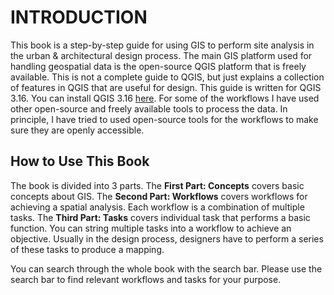 # INTRODUCTION
This book is a step-by-step guide for using GIS to perform site analysis in the urban & architectural design process. The main GIS platform used for handling geospatial data is the open-source QGIS platform that is freely available. This is not a complete guide to QGIS, but just explains a collection of features in QGIS that are useful for design. This guide is written for QGIS 3.16. You can install QGIS 3.16 <a href="https://www.qgis.org/en/site/" target="_blank">here</a>. For some of the workflows I have used other open-source and freely available tools to process the data. In principle, I have tried to used open-source tools for the workflows to make sure they are openly accessible.   

## How to Use This Book
The book is divided into 3 parts. The **First Part: Concepts** covers basic concepts about GIS. The **Second Part: Workflows** covers workflows for achieving a spatial analysis. Each workflow is a combination of multiple tasks. The **Third Part: Tasks** covers individual task that performs a basic function. You can string multiple tasks into a workflow to achieve an objective. Usually in the design process, designers have to perform a series of these tasks to produce a mapping.

You can search through the whole book with the search bar. Please use the search bar to find relevant workflows and tasks for your purpose.
